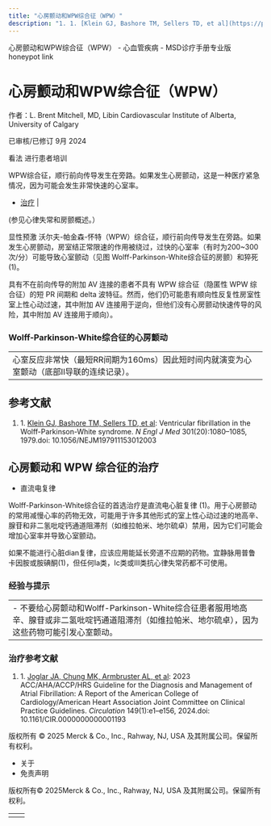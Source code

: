 ```yaml
---
title: "心房颤动和WPW综合征（WPW）"
description: "1. 1. [Klein GJ, Bashore TM, Sellers TD, et al](https://pubmed.ncbi.nlm.nih.gov/492252/): Ventricular fibrillation in the Wolff-Parkinson-White syndrome. _N Engl J Med_ 301(20):1080–1085, 1979.doi: 10.1056/NEJM197911153012003"
---
```


﻿心房颤动和WPW综合征（WPW） - 心血管疾病 - MSD诊疗手册专业版 honeypot link

# 心房颤动和WPW综合征（WPW）

作者：L. Brent Mitchell, MD, Libin Cardiovascular Institute of Alberta, University of Calgary

已审核/已修订 9月 2024

看法 进行患者培训

WPW综合征，顺行前向传导发生在旁路。如果发生心房颤动，这是一种医疗紧急情况，因为可能会发生非常快速的心室率。

- [治疗](#治疗_v21366574_zh) \|

(参见心律失常和房颤概述。）

显性预激 沃尔夫-帕金森-怀特（WPW）综合征，顺行前向传导发生在旁路。如果发生心房颤动，房室结正常限速的作用被绕过，过快的心室率（有时为200~300次/分）可能导致心室颤动（见图 Wolff-Parkinson-White综合征的房颤）和猝死(1)。

具有不在前向传导的附加 AV 连接的患者不具有 WPW 综合征（隐匿性 WPW 综合征）的短 PR 间期和 delta 波特征。然而，他们仍可能患有顺向性反复性房室性室上性心动过速，其中附加 AV 连接用于逆向，但他们没有心房颤动快速传导的风险，其中附加 AV 连接用于顺向）。

### Wolff-Parkinson-White综合征的心房颤动

|     |
| --- |
| 心室反应非常快（最短RR间期为160ms）因此短时间内就演变为心室颤动（底部Ⅱ导联的连续记录）。<br> |

## 参考文献

1. 1. [Klein GJ, Bashore TM, Sellers TD, et al](https://pubmed.ncbi.nlm.nih.gov/492252/): Ventricular fibrillation in the Wolff-Parkinson-White syndrome. _N Engl J Med_ 301(20):1080–1085, 1979.doi: 10.1056/NEJM197911153012003


## 心房颤动和 WPW 综合征的治疗

- 直流电复律


Wolff-Parkinson-White综合征的首选治疗是直流电心脏复律 (1)。用于心房颤动的常用减慢心率的药物无效，可能用于许多其他形式的室上性心动过速的地高辛、腺苷和非二氢吡啶钙通道阻滞剂（如维拉帕米、地尔硫卓）禁用，因为它们可能会增加心室率并导致心室颤动。

如果不能进行心脏dian复律，应该应用能延长旁道不应期的药物。宜静脉用普鲁卡因胺或胺碘酮(1)，但任何Ⅰa类，Ⅰc类或Ⅲ类抗心律失常药都不可使用。

### 经验与提示

|     |
| --- |
| - 不要给心房颤动和Wolff-Parkinson-White综合征患者服用地高辛、腺苷或非二氢吡啶钙通道阻滞剂（如维拉帕米、地尔硫卓），因为这些药物可能引发心室颤动。 |

### 治疗参考文献

1. 1. [Joglar JA, Chung MK, Armbruster AL, et al](https://pubmed.ncbi.nlm.nih.gov/38033089/): 2023 ACC/AHA/ACCP/HRS Guideline for the Diagnosis and Management of Atrial Fibrillation: A Report of the American College of Cardiology/American Heart Association Joint Committee on Clinical Practice Guidelines. _Circulation_ 149(1):e1–e156, 2024.doi: 10.1161/CIR.0000000000001193




版权所有 © 2025
Merck & Co., Inc., Rahway, NJ, USA 及其附属公司。保留所有权利。

- 关于
- 免责声明

版权所有© 2025Merck & Co., Inc., Rahway, NJ, USA 及其附属公司。保留所有权利。

|     |     |
| --- | --- |
|  |  |